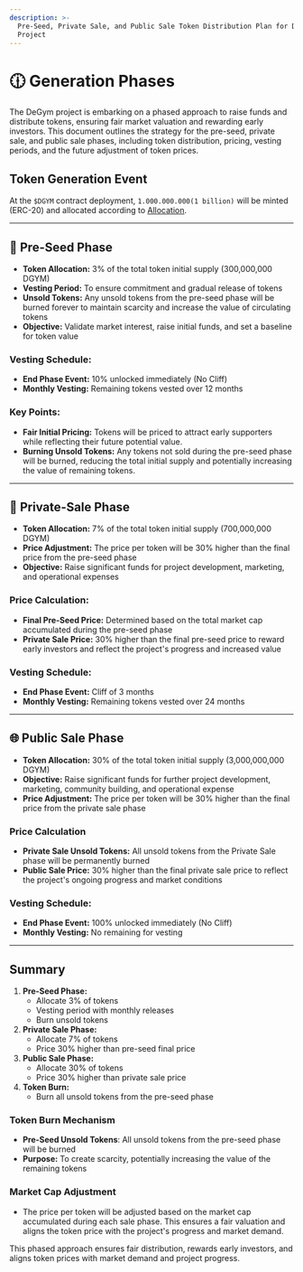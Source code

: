 ```yaml
---
description: >-
  Pre-Seed, Private Sale, and Public Sale Token Distribution Plan for DeGym
  Project
---
```


# 🕧 Generation Phases

The DeGym project is embarking on a phased approach to raise funds and distribute tokens, ensuring fair market valuation and rewarding early investors. This document outlines the strategy for the pre-seed, private sale, and public sale phases, including token distribution, pricing, vesting periods, and the future adjustment of token prices.

## Token Generation Event <a href="#token-generation-event" id="token-generation-event"></a>

At the `$DGYM` contract deployment, `1.000.000.000(1 billion)` will be minted (ERC-20) and allocated according to [Allocation](usddgym-tokenomics.md).

***

## 🌱 Pre-Seed Phase

* **Token Allocation:** 3% of the total token initial supply (300,000,000 DGYM)
* **Vesting Period:** To ensure commitment and gradual release of tokens
* **Unsold Tokens:** Any unsold tokens from the pre-seed phase will be burned forever to maintain scarcity and increase the value of circulating tokens
* **Objective:** Validate market interest, raise initial funds, and set a baseline for token value

### Vesting Schedule:

* **End Phase Event:** 10% unlocked immediately (No Cliff)
* **Monthly Vesting:** Remaining tokens vested over 12 months

### Key Points:

* **Fair Initial Pricing:** Tokens will be priced to attract early supporters while reflecting their future potential value.
* **Burning Unsold Tokens:** Any tokens not sold during the pre-seed phase will be burned, reducing the total initial supply and potentially increasing the value of remaining tokens.

***

## 🐋 Private-Sale Phase

* **Token Allocation:** 7% of the total token initial supply (700,000,000 DGYM)
* **Price Adjustment:** The price per token will be 30% higher than the final price from the pre-seed phase
* **Objective:** Raise significant funds for project development, marketing, and operational expenses

### Price Calculation:

* **Final Pre-Seed Price:** Determined based on the total market cap accumulated during the pre-seed phase
* **Private Sale Price:** 30% higher than the final pre-seed price to reward early investors and reflect the project's progress and increased value

### Vesting Schedule:

* **End Phase Event:** Cliff of 3 months
* **Monthly Vesting:** Remaining tokens vested over 24 months

***

## 🌐 Public Sale Phase

* **Token Allocation:** 30% of the total token initial supply (3,000,000,000 DGYM)
* **Objective:** Raise significant funds for further project development, marketing, community building, and operational expense
* **Price Adjustment:** The price per token will be 30% higher than the final price from the private sale phase

### Price Calculation

* **Private Sale Unsold Tokens:** All unsold tokens from the Private Sale phase will be permanently burned
* **Public Sale Price:** 30% higher than the final private sale price to reflect the project's ongoing progress and market conditions&#x20;

### Vesting Schedule:

* **End Phase Event:** 100% unlocked immediately (No Cliff)
* **Monthly Vesting:** No remaining for vesting

***

## Summary

1. **Pre-Seed Phase:**
   * Allocate 3% of tokens
   * Vesting period with monthly releases
   * Burn unsold tokens
2. **Private Sale Phase:**
   * Allocate 7% of tokens
   * Price 30% higher than pre-seed final price
3. **Public Sale Phase:**
   * Allocate 30% of tokens
   * Price 30% higher than private sale price
4. **Token Burn:**
   * Burn all unsold tokens from the pre-seed phase

### Token Burn Mechanism

* **Pre-Seed Unsold Tokens**: All unsold tokens from the pre-seed phase will be burned
* **Purpose:** To create scarcity, potentially increasing the value of the remaining tokens

### Market Cap Adjustment

* The price per token will be adjusted based on the market cap accumulated during each sale phase. This ensures a fair valuation and aligns the token price with the project's progress and market demand.

This phased approach ensures fair distribution, rewards early investors, and aligns token prices with market demand and project progress.
